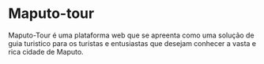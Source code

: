 # Maputo-tour
Maputo-Tour é uma plataforma web que se apreenta como uma solução de guia turistico para os turistas e entusiastas que desejam conhecer a vasta e rica cidade de Maputo.
